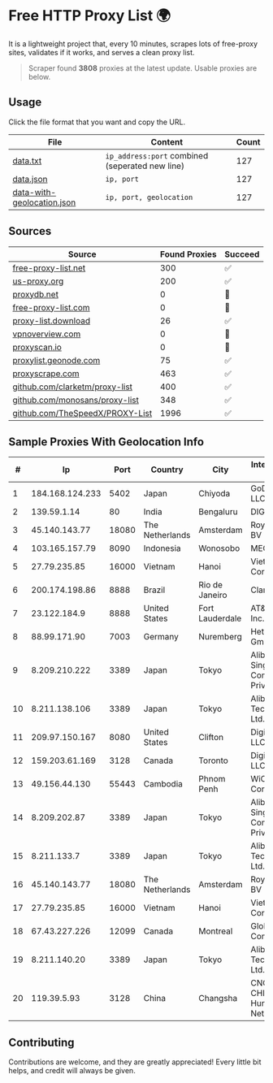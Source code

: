 
# Free HTTP Proxy List 🌍

It is a lightweight project that, every 10 minutes, scrapes lots of free-proxy sites, validates if it works, and serves a clean proxy list.


> Scraper found **3808** proxies at the latest update. Usable proxies are below.

## Usage

Click the file format that you want and copy the URL.


|File|Content|Count|
|----|-------|-----|
|[data.txt](https://raw.githubusercontent.com/themiralay/Proxy-List-World/master/data.txt)|`ip_address:port` combined (seperated new line)|127|
|[data.json](https://raw.githubusercontent.com/themiralay/Proxy-List-World/master/data.json)|`ip, port`|127|
|[data-with-geolocation.json](https://raw.githubusercontent.com/themiralay/Proxy-List-World/master/data-with-geolocation.json)|`ip, port, geolocation`|127|

## Sources

|Source|Found Proxies|Succeed|
|------|-------------|-------|
|[free-proxy-list.net](https://free-proxy-list.net)|300|✅|
|[us-proxy.org](https://www.us-proxy.org)|200|✅|
|[proxydb.net](http://proxydb.net)|0|🚫|
|[free-proxy-list.com](https://free-proxy-list.com/?page=&port=&type%5B%5D=http&type%5B%5D=https&up_time=0&search=Search)|0|🚫|
|[proxy-list.download](https://www.proxy-list.download/HTTP)|26|✅|
|[vpnoverview.com](https://vpnoverview.com/privacy/anonymous-browsing/free-proxy-servers)|0|🚫|
|[proxyscan.io](https://www.proxyscan.io)|0|🚫|
|[proxylist.geonode.com](https://proxylist.geonode.com/api/proxy-list?limit=300&page=1&sort_by=lastChecked&sort_type=desc&protocols=http,https)|75|✅|
|[proxyscrape.com](https://api.proxyscrape.com/v2/?request=displayproxies&protocol=http&timeout=10000&country=all&ssl=all&anonymity=all)|463|✅|
|[github.com/clarketm/proxy-list](https://raw.githubusercontent.com/clarketm/proxy-list/master/proxy-list-raw.txt)|400|✅|
|[github.com/monosans/proxy-list](https://raw.githubusercontent.com/monosans/proxy-list/main/proxies/http.txt)|348|✅|
|[github.com/TheSpeedX/PROXY-List](https://raw.githubusercontent.com/TheSpeedX/PROXY-List/master/http.txt)|1996|✅|


## Sample Proxies With Geolocation Info

|#|Ip|Port|Country|City|Internet Service Provider|
|-|--|----|-------|----|-------------------------|
|1|184.168.124.233|5402|Japan|Chiyoda|GoDaddy.com, LLC|
|2|139.59.1.14|80|India|Bengaluru|DIGITALOCEAN|
|3|45.140.143.77|18080|The Netherlands|Amsterdam|RoyaleHosting BV|
|4|103.165.157.79|8090|Indonesia|Wonosobo|MEGADATA-ISP|
|5|27.79.235.85|16000|Vietnam|Hanoi|Viettel Corporation|
|6|200.174.198.86|8888|Brazil|Rio de Janeiro|Claro S.A|
|7|23.122.184.9|8888|United States|Fort Lauderdale|AT&T Services, Inc.|
|8|88.99.171.90|7003|Germany|Nuremberg|Hetzner Online GmbH|
|9|8.209.210.222|3389|Japan|Tokyo|Alibaba.com Singapore E-Commerce Private Limited|
|10|8.211.138.106|3389|Japan|Tokyo|Alibaba (US) Technology Co., Ltd.|
|11|209.97.150.167|8080|United States|Clifton|DigitalOcean, LLC|
|12|159.203.61.169|3128|Canada|Toronto|DigitalOcean, LLC|
|13|49.156.44.130|55443|Cambodia|Phnom Penh|WiCAM Corporation Ltd|
|14|8.209.202.87|3389|Japan|Tokyo|Alibaba.com Singapore E-Commerce Private Limited|
|15|8.211.133.7|3389|Japan|Tokyo|Alibaba (US) Technology Co., Ltd.|
|16|45.140.143.77|18080|The Netherlands|Amsterdam|RoyaleHosting BV|
|17|27.79.235.85|16000|Vietnam|Hanoi|Viettel Corporation|
|18|67.43.227.226|12099|Canada|Montreal|GloboTech Communications|
|19|8.211.140.20|3389|Japan|Tokyo|Alibaba (US) Technology Co., Ltd.|
|20|119.39.5.93|3128|China|Changsha|CNC Group CHINA169 Hunan Province Network|



## Contributing

Contributions are welcome, and they are greatly appreciated! Every
little bit helps, and credit will always be given.

